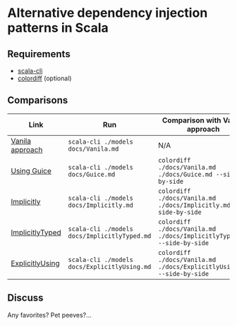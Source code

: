 # Alternative dependency injection patterns in Scala

## Requirements

- [scala-cli](https://scala-cli.virtuslab.org/install) 
- [colordiff](https://formulae.brew.sh/formula/colordiff) (optional)

## Comparisons

| Link                                 | Run                                          | Comparison with Vanila approach                                |
|--------------------------------------|----------------------------------------------|----------------------------------------------------------------|
| [Vanila approach](docs/Vanila.md)     | `scala-cli ./models docs/Vanila.md`          | N/A                                                            |
| [Using Guice](docs/Guice.md)          | `scala-cli ./models docs/Guice.md`           | `colordiff ./docs/Vanila.md ./docs/Guice.md --side-by-side`      |
| [Implicitly](docs/Implicitly.md)      | `scala-cli ./models docs/Implicitly.md`      | `colordiff ./docs/Vanila.md ./docs/Implicitly.md --side-by-side` |
| [ImplicitlyTyped](docs/ImplicitlyTyped.md) | `scala-cli ./models docs/ImplicitlyTyped.md` | `colordiff ./docs/Vanila.md ./docs/ImplicitlyTyped.md --side-by-side` |
| [ExplicitlyUsing](docs/ExplicitlyUsing.md) | `scala-cli ./models docs/ExplicitlyUsing.md` | `colordiff ./docs/Vanila.md ./docs/ExplicitlyUsing.md --side-by-side` |

## Discuss

Any favorites? Pet peeves?... 